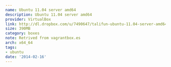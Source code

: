 ```yaml
---
name: Ubuntu 11.04 server amd64
description: Ubuntu 11.04 server amd64
provider: VirtualBox
link: http://dl.dropbox.com/u/7490647/talifun-ubuntu-11.04-server-amd64.box
size: 390MB
category: boxes
note: Retrived from vagrantbox.es
arch: x64_64
tags:
- ubuntu
date: '2014-02-16'
---
```

